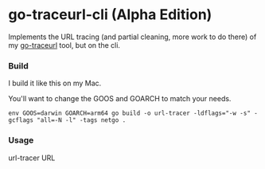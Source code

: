 # go-traceurl-cli (Alpha Edition)

Implements the URL tracing (and partial cleaning, more work to do there) of my [go-traceurl](https://github.com/jdmartin/go-traceurl) tool, but on the cli.

### Build
I build it like this on my Mac. 

You'll want to change the GOOS and GOARCH to match your needs.

`env GOOS=darwin GOARCH=arm64 go build -o url-tracer -ldflags="-w -s" -gcflags "all=-N -l" -tags netgo .`

### Usage
url-tracer URL

